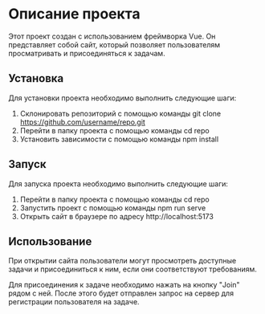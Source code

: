 # Описание проекта

Этот проект создан с использованием фреймворка Vue. Он представляет собой сайт, который позволяет пользователям просматривать и присоединяться к задачам.

## Установка

Для установки проекта необходимо выполнить следующие шаги:

1. Склонировать репозиторий с помощью команды git clone https://github.com/username/repo.git
2. Перейти в папку проекта с помощью команды cd repo
3. Установить зависимости с помощью команды npm install

## Запуск

Для запуска проекта необходимо выполнить следующие шаги:

1. Перейти в папку проекта с помощью команды cd repo
2. Запустить проект с помощью команды npm run serve
3. Открыть сайт в браузере по адресу http://localhost:5173

## Использование

При открытии сайта пользователи могут просмотреть доступные задачи и присоединиться к ним, если они соответствуют требованиям.

Для присоединения к задаче необходимо нажать на кнопку "Join" рядом с ней. После этого будет отправлен запрос на сервер для регистрации пользователя на задаче.
